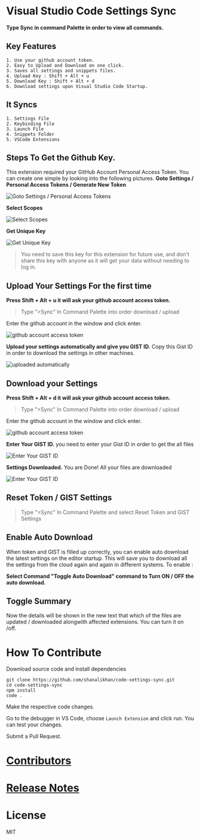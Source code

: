 # Visual Studio Code Settings Sync

**Type Sync in command Palette in order to view all commands.**

## Key Features
```
1. Use your github account token.
2. Easy to Upload and Download on one click.
3. Saves all settings and snippets files.
4. Upload Key : Shift + Alt + u
5. Download Key : Shift + Alt + d
6. Download settings upon Visual Studio Code Startup.

```      
## It Syncs
```
1. Settings File
2. Keybinding File
3. Launch File
4. Snippets Folder
5. VSCode Extensions
```
   
## Steps To Get the Github Key.

This extension required your GitHub Account Personal Access Token. You can create one simple by looking into the following pictures.
**Goto Settings / Personal Access Tokens / Generate New Token**


![Goto Settings / Personal Access Tokens](http://shanalikhan.github.io/img/github1.PNG)

**Select Scopes**

![Select Scopes](http://shanalikhan.github.io/img/github2.PNG)

**Get Unique Key**

![Get Unique Key](http://shanalikhan.github.io/img/github3.PNG)


> You need to save this key for this extension for future use, and don't share this key with anyone as it will get your data without needing to log in.


## Upload Your Settings For the first time


**Press Shift + Alt + u it will ask your github account access token.**

> Type ">Sync" In Command Palette into order download / upload

Enter the github account in the window and click enter.

![github account access token](http://shanalikhan.github.io/img/upload1.png)

**Upload your settings automatically and give you GIST ID.**
Copy this Gist ID in order to download the settings in other machines.

![uploaded automatically](http://shanalikhan.github.io/img/upload2.png)


## Download your Settings

**Press Shift + Alt + d it will ask your github account access token.**

> Type ">Sync" In Command Palette into order download / upload

Enter the github account in the window and click enter.

![github account access token](http://shanalikhan.github.io/img/upload1.png)

**Enter Your GIST ID.**
you need to enter your Gist ID in order to get the all files

![Enter Your GIST ID](http://shanalikhan.github.io/img/download2.png)

**Settings Downloaded.**
You are Done! All your files are downloaded

![Enter Your GIST ID](http://shanalikhan.github.io/img/download3.png)

## Reset Token / GIST Settings

> Type ">Sync" In Command Palette and select Reset Token and GIST Settings

## Enable Auto Download
When token and GIST is filled up correctly, you can enable auto download the latest settings on the editor startup. This will save you to download all the settings from the cloud again and again in different systems. To enable :

**Select Command "Toggle Auto Download" command to Turn ON / OFF the auto download.**

## Toggle Summary
Now the details will be shown in the new text that which of the files are updated / downloaded alongwith affected extensions. You can turn it on /off.

# How To Contribute
Download source code and install dependencies

```
git clone https://github.com/shanalikhan/code-settings-sync.git
cd code-settings-sync
npm install
code .
```
Make the respective code changes.

Go to the debugger in VS Code, choose `Launch Extension` and click run. You can test your changes.

Submit a Pull Request.
   

    
# [Contributors](https://github.com/shanalikhan/code-settings-sync/graphs/contributors)
# [Release Notes](http://shanalikhan.github.io/2016/05/14/Visual-studio-code-sync-settings-release-notes.html)
    
# License
MIT
